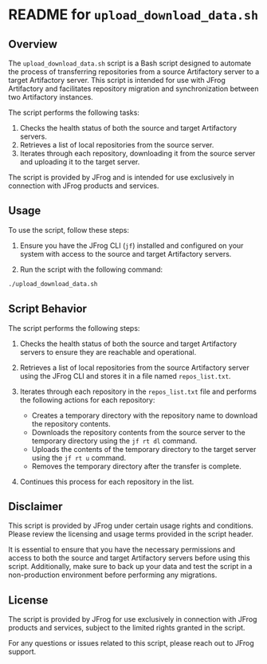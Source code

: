 # README for `upload_download_data.sh`

## Overview

The `upload_download_data.sh` script is a Bash script designed to automate the process of transferring repositories from a source Artifactory server to a target Artifactory server. This script is intended for use with JFrog Artifactory and facilitates repository migration and synchronization between two Artifactory instances.

The script performs the following tasks:

1. Checks the health status of both the source and target Artifactory servers.
2. Retrieves a list of local repositories from the source server.
3. Iterates through each repository, downloading it from the source server and uploading it to the target server.

The script is provided by JFrog and is intended for use exclusively in connection with JFrog products and services.

## Usage

To use the script, follow these steps:

1. Ensure you have the JFrog CLI (`jf`) installed and configured on your system with access to the source and target Artifactory servers.

2. Run the script with the following command:

```bash
./upload_download_data.sh
```

## Script Behavior

The script performs the following steps:

1. Checks the health status of both the source and target Artifactory servers to ensure they are reachable and operational.

2. Retrieves a list of local repositories from the source Artifactory server using the JFrog CLI and stores it in a file named `repos_list.txt`.

3. Iterates through each repository in the `repos_list.txt` file and performs the following actions for each repository:

    - Creates a temporary directory with the repository name to download the repository contents.
    - Downloads the repository contents from the source server to the temporary directory using the `jf rt dl` command.
    - Uploads the contents of the temporary directory to the target server using the `jf rt u` command.
    - Removes the temporary directory after the transfer is complete.

4. Continues this process for each repository in the list.

## Disclaimer

This script is provided by JFrog under certain usage rights and conditions. Please review the licensing and usage terms provided in the script header.

It is essential to ensure that you have the necessary permissions and access to both the source and target Artifactory servers before using this script. Additionally, make sure to back up your data and test the script in a non-production environment before performing any migrations.

## License

The script is provided by JFrog for use exclusively in connection with JFrog products and services, subject to the limited rights granted in the script.

For any questions or issues related to this script, please reach out to JFrog support.